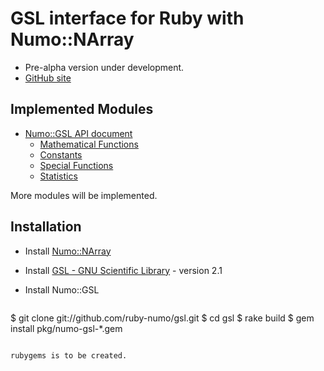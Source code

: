 # GSL interface for Ruby with Numo::NArray

* Pre-alpha version under development.
* [GitHub site](https://github.com/ruby-numo/gsl)

## Implemented Modules

* [Numo::GSL API document](http://ruby-numo.github.io/gsl/doc/)
  * [Mathematical Functions](http://ruby-numo.github.io/gsl/doc/Numo/GSL.html)
  * [Constants](http://ruby-numo.github.io/gsl/doc/Numo/GSL/Const.html)
  * [Special Functions](http://ruby-numo.github.io/gsl/doc/Numo/GSL/Sf.html)
  * [Statistics](http://ruby-numo.github.io/gsl/doc/Numo/GSL/Stats.html)

More modules will be implemented.

## Installation

* Install [Numo::NArray](https://github.com/ruby-numo/narray)
* Install [GSL - GNU Scientific Library](http://www.gnu.org/software/gsl/) - version 2.1

* Install Numo::GSL
  ```shell
$ git clone git://github.com/ruby-numo/gsl.git
$ cd gsl
$ rake build
$ gem install pkg/numo-gsl-*.gem
```

rubygems is to be created.
